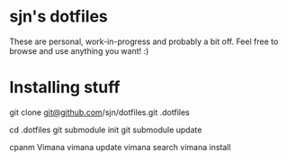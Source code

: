 # sjn's dotfiles

These are personal, work-in-progress and probably a bit off. Feel free
to browse and use anything you want! :)

# Installing stuff

git clone git@github.com/sjn/dotfiles.git .dotfiles

cd .dotfiles
git submodule init
git submodule update

cpanm Vimana
vimana update
vimana search <something>
vimana install <something>
